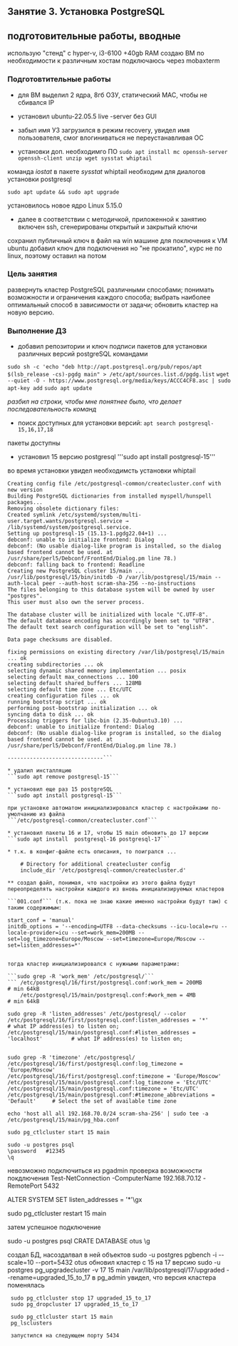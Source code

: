 ## Занятие 3. Установка PostgreSQL

## подготовительные работы, вводные
использую "стенд" с hyper-v, i3-6100 +40gb RAM
создаю ВМ по необходимости
к различным хостам подключаюсь через mobaxterm

### Подготовтительные работы
* для ВМ выделил 2 ядра, 8гб ОЗУ, статический MAC, чтобы не сбивался IP

* установил ubuntu-22.05.5 live -server без GUI

* забыл имя УЗ
загрузился в режим recovery, увидел имя пользователя, смог влогиниваться не переустанавливая ОС

* установки доп. необходимго ПО
```sudo apt install mc openssh-server openssh-client unzip wget sysstat whiptail```

команда _iostat_ в пакете _sysstat_
whiptail необходим для диалогов установки postgresql

```sudo apt update && sudo apt upgrade```

установилось новое ядро Linux 5.15.0

* далее в соответствии с методичкой, приложенной к занятию
включен ssh, сгенерированы открытый и закрытый ключи

сохранил публичный ключ в файл на win машине
для поключения к VM ubuntu добавил ключ для подключения 
но "не прокатило", курс не по  linux, поэтому оставил на потом


### Цель занятия

развернуть кластер PostgreSQL различными способами;
понимать возможности и ограничения каждого способа;
выбрать наиболее оптимальный способ в зависимости от задачи;
обновить кластер на новую версию.

### Выполнение ДЗ

* добавил репозитории и ключ подписи пакетов для установки различных версий postgreSQL командами

```sudo sh -c 'echo "deb http://apt.postgresql.org/pub/repos/apt $(lsb_release -cs)-pgdg main" > /etc/apt/sources.list.d/pgdg.list```
```wget --quiet -O - https://www.postgresql.org/media/keys/ACCC4CF8.asc | sudo apt-key add```
```sudo apt update```

_разбил на строки, чтобы мне понятнее было, что делает последовательность команд_

* поиск доступных для установки версий:
```apt search postgresql-15,16,17,18```

пакеты доступны

* установил 15 версию postgresql
'''sudo apt install postgresql-15'''

во время установки увидел необходимсть установки whiptail 

```------------------------------
Creating config file /etc/postgresql-common/createcluster.conf with new version
Building PostgreSQL dictionaries from installed myspell/hunspell packages...
Removing obsolete dictionary files:
Created symlink /etc/systemd/system/multi-user.target.wants/postgresql.service → /lib/systemd/system/postgresql.service.
Setting up postgresql-15 (15.13-1.pgdg22.04+1) ...
debconf: unable to initialize frontend: Dialog
debconf: (No usable dialog-like program is installed, so the dialog based frontend cannot be used. at /usr/share/perl5/Debconf/FrontEnd/Dialog.pm line 78.)
debconf: falling back to frontend: Readline
Creating new PostgreSQL cluster 15/main ...
/usr/lib/postgresql/15/bin/initdb -D /var/lib/postgresql/15/main --auth-local peer --auth-host scram-sha-256 --no-instructions
The files belonging to this database system will be owned by user "postgres".
This user must also own the server process.

The database cluster will be initialized with locale "C.UTF-8".
The default database encoding has accordingly been set to "UTF8".
The default text search configuration will be set to "english".

Data page checksums are disabled.

fixing permissions on existing directory /var/lib/postgresql/15/main ... ok
creating subdirectories ... ok
selecting dynamic shared memory implementation ... posix
selecting default max_connections ... 100
selecting default shared_buffers ... 128MB
selecting default time zone ... Etc/UTC
creating configuration files ... ok
running bootstrap script ... ok
performing post-bootstrap initialization ... ok
syncing data to disk ... ok
Processing triggers for libc-bin (2.35-0ubuntu3.10) ...
debconf: unable to initialize frontend: Dialog
debconf: (No usable dialog-like program is installed, so the dialog based frontend cannot be used. at /usr/share/perl5/Debconf/FrontEnd/Dialog.pm line 78.)

------------------------------```

* удалил инсталляцию
```sudo apt remove postgresql-15```

* установил еще раз 15 postgreSQL
```sudo apt install postgresql-15```

при установке автоматом инициализировался кластер с настройками по-умолчанию из файла
```/etc/postgresql-common/createcluster.conf```

* установил пакеты 16 и 17, чтобы 15 main обновить до 17 версии
```sudo apt install  postgresql-16 postgresql-17```

* т.к. в конфиг-файле есть описания, то поигрался ...

    # Directory for additional createcluster config
    include_dir '/etc/postgresql-common/createcluster.d'

** создал файл, понимая, что настройки из этого файла будут переопределять настройки каждого из вновь инициализируемых кластеров

```001.conf``` (т.к. пока не знаю какие именно настройки будут там) с таким содержимым:

start_conf = 'manual'
initdb_options = '--encoding=UTF8 --data-checksums --icu-locale=ru --locale-provider=icu --set=work_mem=200MB --set=log_timezone=Europe/Moscow --set=timezone=Europe/Moscow --set=listen_addresses=*'


тогда кластер инициализировался с нужными параметрами:

```sudo grep -R 'work_mem' /etc/postgresql/```
``` /etc/postgresql/16/first/postgresql.conf:work_mem = 200MB                       # min 64kB
    /etc/postgresql/15/main/postgresql.conf:#work_mem = 4MB                         # min 64kB
```

    sudo grep -R 'listen_addresses' /etc/postgresql/ --color
    /etc/postgresql/16/first/postgresql.conf:listen_addresses = '*'                 # what IP address(es) to listen on;
    /etc/postgresql/15/main/postgresql.conf:#listen_addresses = 'localhost'         # what IP address(es) to listen on;
 
 
    sudo grep -R 'timezone' /etc/postgresql/ 
    /etc/postgresql/16/first/postgresql.conf:log_timezone = 'Europe/Moscow'
    /etc/postgresql/16/first/postgresql.conf:timezone = 'Europe/Moscow'
    /etc/postgresql/15/main/postgresql.conf:log_timezone = 'Etc/UTC'
    /etc/postgresql/15/main/postgresql.conf:timezone = 'Etc/UTC'
    /etc/postgresql/15/main/postgresql.conf:#timezone_abbreviations = 'Default'     # Select the set of available time zone
 
    echo 'host all all 192.168.70.0/24 scram-sha-256' | sudo tee -a   /etc/postgresql/15/main/pg_hba.conf
  
    sudo pg_ctlcluster start 15 main
  
    sudo -u postgres psql
    \password   #12345
    \q
  
  невозможно подключиться из pgadmin
  проверка возможности покдлючения
  Test-NetConnection -ComputerName 192.168.70.12 -RemotePort 5432
  
   ALTER SYSTEM SET listen_addresses = '*'\gx
   
   sudo pg_ctlcluster restart 15 main 
   
   затем успешное подключение
   
   sudo -u postgres psql
   CRATE DATABASE otus \g
   
   
   создал БД, насоздалвал в ней объектов
    sudo -u postgres pgbench -i --scale=10  --port=5432 otus
    обновил кластер с 15 на 17 версию
     sudo -u postgres pg_upgradecluster -v 17 15 main /var/lib/postgresql/17/upgraded --rename=upgraded_15_to_17
     в pg_admin увидел, что версия кластера поменялась
     
     sudo pg_ctlcluster stop 17 upgraded_15_to_17
     sudo pg_dropcluster 17 upgraded_15_to_17
     
     sudo pg_ctlcluster start 15 main 
     pg_lsclusters
     
     запустился на следующем порту 5434
     
     